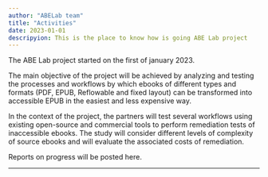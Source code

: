 ```yaml
---
author: "ABELab team"
title: "Activities"
date: 2023-01-01
descripyion: This is the place to know how is going ABE Lab project
---
```


The ABE Lab project started on the first of january 2023. 

The main objective of the project will be achieved by analyzing and testing the processes and workflows by which ebooks of different types and formats (PDF, EPUB, Reflowable and fixed layout) can be transformed into accessible EPUB in the easiest and less expensive way. 

In the context of the project, the partners will test several workflows using existing open-source and commercial tools to perform remediation tests of inaccessible ebooks. The study will consider different levels of complexity of source ebooks and will evaluate the associated costs of remediation.

Reports on progress will be posted here.

<hr/>